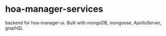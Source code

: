 # hoa-manager-services
backend for hoa-manager-ui. Built with mongoDB, mongoose, ApolloServer, graphQL
